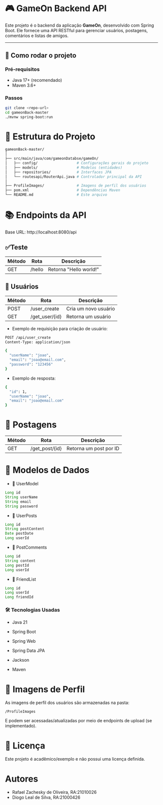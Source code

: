# 🎮 GameOn Backend API

Este projeto é o backend da aplicação **GameOn**, desenvolvido com Spring Boot. Ele fornece uma API RESTful para gerenciar usuários, postagens, comentários e listas de amigos.

---

## 🚀 Como rodar o projeto

### Pré-requisitos

- Java 17+ (recomendado)
- Maven 3.6+

### Passos

```bash
git clone <repo-url>
cd gameonBack-master
./mvnw spring-boot:run
```
# 📁 Estrutura do Projeto
```bash
gameonBack-master/
│
├── src/main/java/com/gameonDatabse/gameOn/
│   ├── config/                  # Configurações gerais do projeto
│   ├── models/                  # Modelos (entidades)
│   ├── repositories/            # Interfaces JPA
│   └── routesapi/RouterApi.java # Controlador principal da API
│
├── ProfileImages/               # Imagens de perfil dos usuários
├── pom.xml                      # Dependências Maven
└── README.md                    # Este arquivo
```
# 📚 Endpoints da API
Base URL: http://localhost:8080/api

## ✅Teste
| Método | Rota   | Descrição              |
| ------ | ------ | ---------------------- |
| GET    | /hello | Retorna "Hello world!" |

## 👤 Usuários 
| Método | Rota            | Descrição            |
| ------ | --------------- | -------------------- |
| POST   | /user\_create   | Cria um novo usuário |
| GET    | /get\_user/{id} | Retorna um usuário   |

* Exemplo de requisição para criação de usuário:
```bash
POST /api/user_create
Content-Type: application/json

{
  "userName": "joao",
  "email": "joao@email.com",
  "password": "123456"
}
```
* Exemplo de resposta:
```bash
{
  "id": 1,
  "userName": "joao",
  "email": "joao@email.com"
}
```
# 📝 Postagens
| Método | Rota            | Descrição              |
| ------ | --------------- | ---------------------- |
| GET    | /get\_post/{id} | Retorna um post por ID |

# 🧩 Modelos de Dados

* 📌 UserModel
```java
Long id
String userName
String email
String password
```
* 🧾 UserPosts
```java
Long id
String postContent
Date postDate
Long userId
```
* 💬 PostComments
```java
Long id
String content
Long postId
Long userId
```
* 🤝 FriendList
```java
Long id
Long userId
Long friendId
```
### 🛠 Tecnologias Usadas
* Java 21

* Spring Boot

* Spring Web

* Spring Data JPA

* Jackson

* Maven
  
# 📸 Imagens de Perfil
As imagens de perfil dos usuários são armazenadas na pasta:
```
/ProfileImages
```
E podem ser acessadas/atualizadas por meio de endpoints de upload (se implementado).

# 📄 Licença
Este projeto é acadêmico/exemplo e não possui uma licença definida.

# Autores
- Rafael Zachesky de Oliveira, RA:21010026
- Diogo Leal de Silva, RA:21000426
